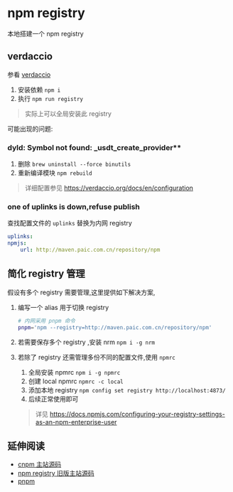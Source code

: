 # npm registry

本地搭建一个 npm registry

## verdaccio
参看 [verdaccio](https://github.com/verdaccio/verdaccio)

1. 安装依赖 `npm i`
2. 执行 `npm run registry`

> 实际上可以全局安装此 registry

可能出现的问题:

### dyld: Symbol not found: _usdt_create_provider**

1. 删除 `brew uninstall --force binutils`
2. 重新编译模块 `npm rebuild`

> 详细配置参见 <https://verdaccio.org/docs/en/configuration>

### one of uplinks is down,refuse publish
查找配置文件的 `uplinks` 替换为内网 registry

 ```yaml
 uplinks:
 npmjs:
     url: http://maven.paic.com.cn/repository/npm
 ```

## 简化 registry 管理
假设有多个 registry 需要管理,这里提供如下解决方案,
1. 编写一个 alias 用于切换 registry 
    
    ```bash
    # 内网采用 pnpm 命令
    pnpm='npm --registry=http://maven.paic.com.cn/repository/npm'
    ```

2. 若需要保存多个 registry ,安装 nrm `npm i -g nrm`
3. 若除了 registry 还需管理多份不同的配置文件,使用 `npmrc`
   1. 全局安装 npmrc `npm i -g npmrc`
   2. 创建 local npmrc `npmrc -c local`
   3. 添加本地 registry `npm config set registry http://localhost:4873/`
   4. 后续正常使用即可

    > 详见 <https://docs.npmjs.com/configuring-your-registry-settings-as-an-npm-enterprise-user>

## 延伸阅读
* [cnpm 主站源码](https://github.com/cnpm/cnpmjs.org)
* [npm registry 旧版主站源码](https://github.com/npm/npm-registry-couchapp)
* [pnpm](https://pnpm.js.org/)